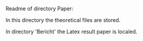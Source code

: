 Readme of directory Paper:

In this directory the theoretical files are stored.

In directory 'Bericht' the Latex result paper is localed.